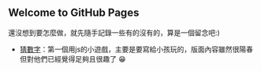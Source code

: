 ## Welcome to GitHub Pages

還沒想到要怎麼做，就先隨手記錄一些有的沒有的，算是一個留念吧:)

- [猜數字](https://ericla.github.io/guessNumber/)：第一個用js的小遊戲，主要是要寫給小孩玩的，版面內容雖然很陽春但對他們已經覺得足夠且很趣了 😁